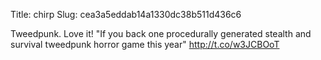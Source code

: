 Title: chirp
Slug: cea3a5eddab14a1330dc38b511d436c6

Tweedpunk. Love it! "If you back one procedurally generated stealth and survival tweedpunk horror game this year" <a href="http://t.co/w3JCBOoT">http://t.co/w3JCBOoT</a>
